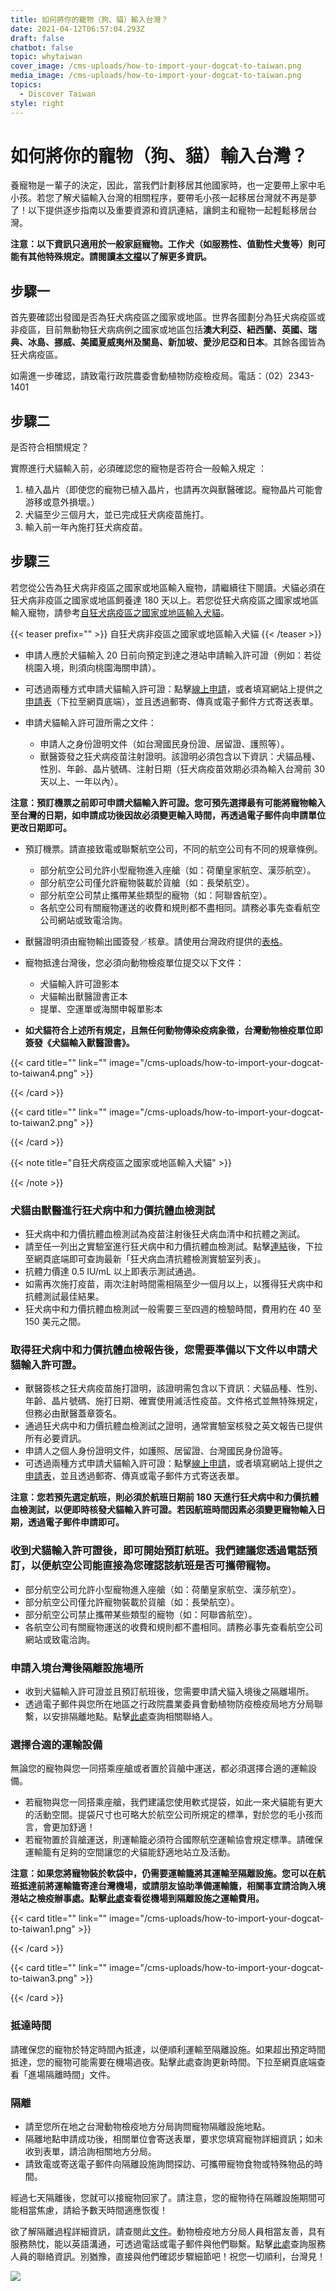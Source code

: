 ```yaml
---
title: 如何將你的寵物（狗、貓）輸入台灣？
date: 2021-04-12T06:57:04.293Z
draft: false
chatbot: false
topic: whytaiwan
cover_image: /cms-uploads/how-to-import-your-dogcat-to-taiwan.png
media_image: /cms-uploads/how-to-import-your-dogcat-to-taiwan.png
topics:
  - Discover Taiwan
style: right
---
```

# 如何將你的寵物（狗、貓）輸入台灣？

養寵物是一輩子的決定，因此，當我們計劃移居其他國家時，也一定要帶上家中毛小孩。若您了解犬貓輸入台灣的相關程序，要帶毛小孩一起移居台灣就不再是夢了！以下提供逐步指南以及重要資源和資訊連結，讓飼主和寵物一起輕鬆移居台灣。

**注意：以下資訊只適用於一般家庭寵物。工作犬（如服務性、值勤性犬隻等）則可能有其他特殊規定。請閱讀[本文檔](https://www.baphiq.gov.tw/ws.php?id=16487 "至行政院農業委員會動植物防疫檢疫局網站")以了解更多資訊。**

## 步驟一

首先要確認出發國是否為狂犬病疫區之國家或地區。世界各國劃分為狂犬病疫區或非疫區，目前無動物狂犬病病例之國家或地區包括**澳大利亞、紐西蘭、英國、瑞典、冰島、挪威、美國夏威夷州及關島、新加坡、愛沙尼亞和日本**。其餘各國皆為狂犬病疫區。

如需進一步確認，請致電行政院農委會動植物防疫檢疫局。電話：（02）2343-1401

## 步驟二

是否符合相關規定？

實際進行犬貓輸入前，必須確認您的寵物是否符合一般輸入規定 ：

1. 植入晶片（即使您的寵物已植入晶片，也請再次與獸醫確認。寵物晶片可能會游移或意外損壞。）
2. 犬貓至少三個月大，並已完成狂犬病疫苗施打。
3. 輸入前一年內施打狂犬病疫苗。

## 步驟三

若您從公告為狂犬病非疫區之國家或地區輸入寵物，請繼續往下閱讀。犬貓必須在狂犬病非疫區之國家或地區飼養達 180 天以上。若您從狂犬病疫區之國家或地區輸入寵物，請參考[自狂犬病疫區之國家或地區輸入犬貓](#note-自狂犬病疫區之國家或地區輸入犬貓)。

{{< teaser prefix="" >}}
自狂犬病非疫區之國家或地區輸入犬貓
{{< /teaser >}}

* 申請人應於犬貓輸入 20 日前向預定到達之港站申請輸入許可證（例如：若從桃園入境，則須向桃園海關申請）。
* 可透過兩種方式申請犬貓輸入許可證：點擊[線上申請](https://pet-epermit.baphiq.gov.tw/ "至輸入犬貓檢疫資訊網")，或者填寫網站上提供之[申請表](https://www.baphiq.gov.tw/ws.php?id=13028 "至行政院農業委員會動植物防疫檢疫局網站")（下拉至網頁底端），並且透過郵寄、傳真或電子郵件方式寄送表單。
* 申請犬貓輸入許可證所需之文件：

  * 申請人之身份證明文件（如台灣國民身份證、居留證、護照等）。
  * 獸醫簽發之狂犬病疫苗注射證明。該證明必須包含以下資訊：犬貓品種、性別、年齡、晶片號碼、注射日期（狂犬病疫苗效期必須為輸入台灣前 30 天以上、一年以內）。

**注意：預訂機票之前即可申請犬貓輸入許可證。您可預先選擇最有可能將寵物輸入至台灣的日期，如申請成功後因故必須變更輸入時間，再透過電子郵件向申請單位更改日期即可。**

* 預訂機票。請直接致電或聯繫航空公司，不同的航空公司有不同的規章條例。

  * 部分航空公司允許小型寵物進入座艙（如：荷蘭皇家航空、漢莎航空）。
  * 部分航空公司僅允許寵物裝載於貨艙（如：長榮航空）。
  * 部分航空公司禁止攜帶某些類型的寵物（如：阿聯酋航空）。
  * 各航空公司有關寵物運送的收費和規則都不盡相同。請務必事先查看航空公司網站或致電洽詢。
* 獸醫證明須由寵物輸出國簽發／核章。請使用台灣政府提供的[表格](https://www.baphiq.gov.tw/en/upload/baphiq/files/web_structure/14261/20103.pdf "至Veterinary Certificate for the Export of Dogs/Cats
  from Rabies-free Countries (Zones) to Taiwan pdf 表格")。
* 寵物抵達台灣後，您必須向動物檢疫單位提交以下文件：

  * 犬貓輸入許可證影本
  * 犬貓輸出獸醫證書正本
  * 提單、空運單或海關申報單影本
* **如犬貓符合上述所有規定，且無任何動物傳染疫病象徵，台灣動物檢疫單位即簽發《犬貓輸入獸醫證書》。**

{{< card title="<!-- This text will never be seen -->" link="" image="/cms-uploads/how-to-import-your-dogcat-to-taiwan4.png" >}}

{{< /card >}}

{{< card title="<!-- This text will never be seen -->" link="" image="/cms-uploads/how-to-import-your-dogcat-to-taiwan2.png" >}}

{{< /card >}}

{{< note title="自狂犬病疫區之國家或地區輸入犬貓" >}}

{{< /note >}}

### 犬貓由獸醫進行狂犬病中和力價抗體血檢測試

* 狂犬病中和力價抗體血檢測試為疫苗注射後狂犬病血清中和抗體之測試。
* 請至任一列出之實驗室進行狂犬病中和力價抗體血檢測試。點擊[連結](https://www.baphiq.gov.tw/ws.php?id=13032 "至行政院農業委員會動植物防疫檢疫局網站")後，下拉至網頁底端即可查詢最新「狂犬病血清抗體檢測實驗室列表」。
* 抗體力價達 0.5 IU/mL 以上即表示測試通過。
* 如需再次施打疫苗，兩次注射時間需相隔至少一個月以上，以獲得狂犬病中和抗體測試最佳結果。
* 狂犬病中和力價抗體血檢測試一般需要三至四週的檢驗時間，費用約在 40 至 150 美元之間。

### 取得狂犬病中和力價抗體血檢報告後，您需要準備以下文件以申請犬貓輸入許可證。

* 獸醫簽核之狂犬病疫苗施打證明，該證明需包含以下資訊：犬貓品種、性別、年齡、晶片號碼、施打日期、確實使用滅活性疫苗。文件格式並無特殊規定，但務必由獸醫蓋章簽名。
* 通過狂犬病中和力價抗體血檢測試之證明，通常實驗室核發之英文報告已提供所有必要資訊。
* 申請人之個人身份證明文件，如護照、居留證、台灣國民身份證等。
* 可透過兩種方式申請犬貓輸入許可證：點擊[線上申請](https://pet-epermit.baphiq.gov.tw/ "至輸入犬貓檢疫資訊網")，或者填寫網站上提供之[申請表](https://www.baphiq.gov.tw/ws.php?id=13032 "至行政院農業委員會動植物防疫檢疫局網站")，並且透過郵寄、傳真或電子郵件方式寄送表單。

**注意：您若預先選定航班，則必須於航班日期前 180 天進行狂犬病中和力價抗體血檢測試，以便即時核發犬貓輸入許可證。若因航班時間因素必須變更寵物輸入日期，透過電子郵件申請即可。**

### 收到犬貓輸入許可證後，即可開始預訂航班。我們建議您透過電話預訂，以便航空公司能直接為您確認該航班是否可攜帶寵物。

* 部分航空公司允許小型寵物進入座艙（如：荷蘭皇家航空、漢莎航空）。
* 部分航空公司僅允許寵物裝載於貨艙（如：長榮航空）。
* 部分航空公司禁止攜帶某些類型的寵物（如：阿聯酋航空）。
* 各航空公司有關寵物運送的收費和規則都不盡相同。請務必事先查看航空公司網站或致電洽詢。

### 申請入境台灣後隔離設施場所

* 收到犬貓輸入許可證並且預訂航班後，您需要申請犬貓入境後之隔離場所。
* 透過電子郵件與您所在地區之行政院農業委員會動植物防疫檢疫局地方分局聯繫，以安排隔離地點。點擊[此處](https://www.baphiq.gov.tw/ws.php?id=18 "至行政院農業委員會動植物防疫檢疫局網站")查詢相關聯絡人。

### 選擇合適的運輸設備

無論您的寵物與您一同搭乘座艙或者置於貨艙中運送，都必須選擇合適的運輸設備。

* 若寵物與您一同搭乘座艙，我們建議您使用軟式提袋，如此一來犬貓能有更大的活動空間。提袋尺寸也可略大於航空公司所規定的標準，對於您的毛小孩而言，會更加舒適！
* 若寵物置於貨艙運送，則運輸籠必須符合國際航空運輸協會規定標準。請確保運輸籠有足夠的空間讓您的犬貓能舒適地站立及活動。

**注意：如果您將寵物裝於軟袋中，仍需要運輸籠將其運輸至隔離設施。您可以在航班抵達前將運輸籠寄達台灣機場，或請朋友協助準備運輸籠，相關事宜請洽詢入境港站之檢疫辦事處。點擊[此處](https://www.baphiq.gov.tw/ws.php?id=20897 "至行政院農業委員會動植物防疫檢疫局網站")查看從機場到隔離設施之運輸費用。**

{{< card title="<!-- This text will never be seen -->" link="" image="/cms-uploads/how-to-import-your-dogcat-to-taiwan1.png" >}}

{{< /card >}}

{{< card title="<!-- This text will never be seen -->" link="" image="/cms-uploads/how-to-import-your-dogcat-to-taiwan3.png" >}}

{{< /card >}}

### 抵達時間

請確保您的寵物於特定時間內抵達，以便順利運輸至隔離設施。如果超出預定時間抵達，您的寵物可能需要在機場過夜。點擊此處查詢更新時間。下拉至網頁底端查看「進場隔離時間」文件。

### 隔離

* 請至您所在地之台灣動物檢疫地方分局詢問寵物隔離設施地點。
* 隔離地點申請成功後，相關單位會寄送表單，要求您填寫寵物詳細資訊；如未收到表單，請洽詢相關地方分局。
* 請致電或寄送電子郵件向隔離設施詢問探訪、可攜帶寵物食物或特殊物品的時間。

經過七天隔離後，您就可以接寵物回家了。請注意，您的寵物待在隔離設施期間可能相當焦慮，請給予數天時間適應恢復！

欲了解隔離過程詳細資訊，請查閱此[文件](https://www.baphiq.gov.tw/ws.php?id=13028 "行政院農業委員會動植物防疫檢疫局網站")。動物檢疫地方分局人員相當友善，具有服務熱忱，能以英語溝通，可透過電話或電子郵件與他們聯繫。點擊[此處](https://www.baphiq.gov.tw/ws.php?id=18 "至行政院農業委員會動植物防疫檢疫局網站")查詢服務人員的聯絡資訊。別猶豫，直接與他們確認步驟細節吧！祝您一切順利，台灣見！

![](/cms-uploads/how-to-import-your-dogcat-to-taiwan5.png)